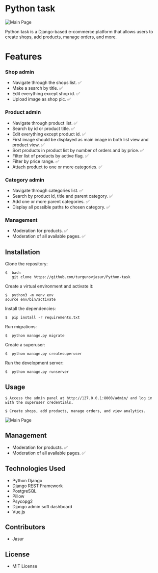 # Python task
<img src=
"https://i.ibb.co/VYchgdg/1.png"
         alt="Main Page">

Python task is a Django-based e-commerce platform that allows users to create shops, add products, manage orders, and more.

# Features

### Shop admin
* Navigate through the shops list. ✅
* Make a search by title. ✅
* Edit everything except shop id. ✅
* Upload image as shop pic. ✅

### Product admin
* Navigate through product list. ✅
* Search by id or product title. ✅
* Edit everything except product id. ✅
* First image should be displayed as main image in both list view and product view. ✅
* Sort products in product list by number of orders and by price. ✅
* Filter list of products by active flag. ✅
* Filter by price range. ✅
* Attach product to one or more categories. ✅

### Category admin
* Navigate through categories list. ✅
* Search by product id, title and parent category. ✅
* Add one or more parent categories. ✅
* Display all possible paths to chosen category. ✅

### Management

* Moderation for products. ✅
* Moderation of all available pages. ✅

## Installation

Clone the repository:
```
$  bash
   git clone https://github.com/turgunovjasur/Python-task
```
Create a virtual environment and activate it:
```
$  python3 -m venv env
source env/bin/activate
```
Install the dependencies:
```
$  pip install -r requirements.txt
```
Run migrations:
```
$  python manage.py migrate
```
Create a superuser:
```
$  python manage.py createsuperuser
```
Run the development server:
```
$  python manage.py runserver
```


## Usage

```
$ Access the admin panel at http://127.0.0.1:8000/admin/ and log in with the superuser credentials.
```
```
$ Create shops, add products, manage orders, and view analytics.
```
<img src=
"https://i.ibb.co/VYchgdg/1.png"
         alt="Main Page">

## Management

* Moderation for products. ✅
* Moderation of all available pages. ✅

## Technologies Used

* Python Django
* Django REST Framework
* PostgreSQL
* Pillow
* Psycopg2
* Django admin soft dashboard
* Vue.js

## Contributors

* Jasur

## License

* MIT License

